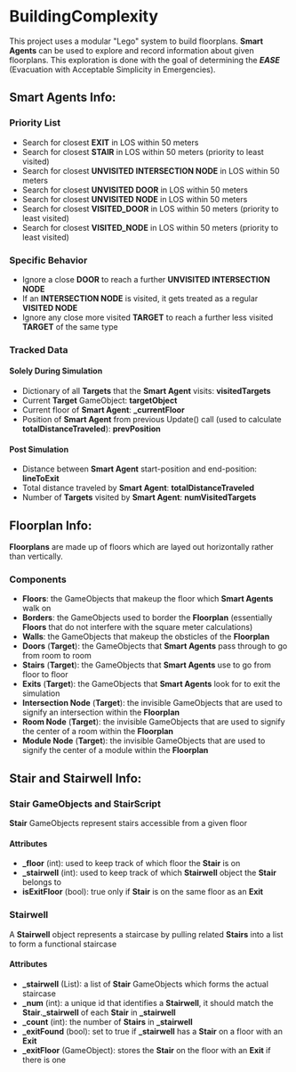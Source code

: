 # BuildingComplexity

This project uses a modular "Lego" system to build floorplans.
**Smart Agents** can be used to explore and record information about given floorplans.
This exploration is done with the goal of determining the ***EASE*** (Evacuation with Acceptable Simplicity in Emergencies).

## **Smart Agents** Info:
### Priority List
- Search for closest **EXIT** in LOS within 50 meters
- Search for closest **STAIR** in LOS within 50 meters (priority to least visited)
- Search for closest **UNVISITED INTERSECTION NODE** in LOS within 50 meters
- Search for closest **UNVISITED DOOR** in LOS within 50 meters
- Search for closest **UNVISITED NODE** in LOS within 50 meters
- Search for closest **VISITED_DOOR** in LOS within 50 meters (priority to least visited)
- Search for closest **VISITED_NODE** in LOS within 50 meters (priority to least visited)
### Specific Behavior 
- Ignore a close **DOOR** to reach a further **UNVISITED INTERSECTION NODE**
- If an **INTERSECTION NODE** is visited, it gets treated as a regular **VISITED NODE**
- Ignore any close more visited **TARGET** to reach a further less visited **TARGET** of the same type
### Tracked Data
#### Solely During Simulation
- Dictionary of all **Targets** that the **Smart Agent** visits: **visitedTargets**
- Current **Target** GameObject: **targetObject**
- Current floor of **Smart Agent**: **_currentFloor**
- Position of **Smart Agent** from previous Update() call (used to calculate **totalDistanceTraveled**): **prevPosition**
#### Post Simulation
- Distance between **Smart Agent** start-position and end-position: **lineToExit**
- Total distance traveled by **Smart Agent**: **totalDistanceTraveled**
- Number of **Targets** visited by **Smart Agent**: **numVisitedTargets**

## **Floorplan** Info:
**Floorplans** are made up of floors which are layed out horizontally rather than vertically.
### Components
- **Floors**: the GameObjects that makeup the floor which **Smart Agents** walk on
- **Borders**: the GameObjects used to border the **Floorplan** (essentially **Floors** that do not interfere with the square meter calculations)
- **Walls**: the GameObjects that makeup the obsticles of the **Floorplan**
- **Doors** (**Target**): the GameObjects that **Smart Agents** pass through to go from room to room
- **Stairs** (**Target**): the GameObjects that **Smart Agents** use to go from floor to floor
- **Exits** (**Target**): the GameObjects that **Smart Agents** look for to exit the simulation
- **Intersection Node** (**Target**): the invisible GameObjects that are used to signify an intersection within the **Floorplan**
- **Room Node** (**Target**): the invisible GameObjects that are used to signify the center of a room within the **Floorplan**
- **Module Node** (**Target**): the invisible GameObjects that are used to signify the center of a module within the **Floorplan**

## **Stair** and **Stairwell** Info:
### **Stair** GameObjects and **StairScript**
**Stair** GameObjects represent stairs accessible from a given floor
#### Attributes
- **_floor** (int): used to keep track of which floor the **Stair** is on
- **_stairwell** (int): used to keep track of which **Stairwell** object the **Stair** belongs to
- **isExitFloor** (bool): true only if **Stair** is on the same floor as an **Exit**
### **Stairwell**
A **Stairwell** object represents a staircase by pulling related **Stairs** into a list to form a functional staircase
#### Attributes
- **_stairwell** (List): a list of **Stair** GameObjects which forms the actual staircase
- **_num** (int): a unique id that identifies a **Stairwell**, it should match the **Stair**.**_stairwell** of each **Stair** in **_stairwell**
- **_count** (int): the number of **Stairs** in **_stairwell**
- **_exitFound** (bool): set to true if **_stairwell** has a **Stair** on a floor with an **Exit**
- **_exitFloor** (GameObject): stores the **Stair** on the floor with an **Exit** if there is one